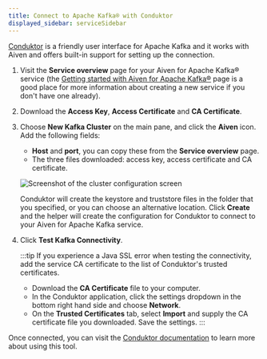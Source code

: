 ```yaml
---
title: Connect to Apache Kafka® with Conduktor
displayed_sidebar: serviceSidebar
---
```


[Conduktor](https://www.conduktor.io/) is a friendly user interface for Apache Kafka and it works with Aiven and offers built-in support for setting up the connection.

1.  Visit the **Service overview** page for your Aiven for Apache Kafka®
    service (the [Getting started with Aiven for Apache Kafka®](/docs/products/kafka/get-started) page is a good place for more information about creating
    a new service if you don't have one already).

1.  Download the **Access Key**, **Access Certificate** and **CA Certificate**.

1.  Choose **New Kafka Cluster** on the main pane, and click the
    **Aiven** icon. Add the following fields:

    -   **Host** and **port**, you can copy these from the **Service overview**
        page.
    -   The three files downloaded: access key, access certificate and
        CA certificate.

    ![Screenshot of the cluster configuration screen](/images/content/products/kafka/conduktor-config.png)

    Conduktor will create the keystore and truststore files in the
    folder that you specified, or you can choose an alternative
    location. Click **Create** and the helper will create the
    configuration for Conduktor to connect to your Aiven for Apache
    Kafka service.

1.  Click **Test Kafka Connectivity**.

    :::tip
    If you experience a Java SSL error when testing the connectivity,
    add the service CA certificate to the list of Conduktor's trusted
    certificates.

    -   Download the **CA Certificate** file to your computer.
    -   In the Conduktor application, click the settings dropdown in the
        bottom right hand side and choose **Network**.
    -   On the **Trusted Certificates** tab, select **Import** and
        supply the CA certificate file you downloaded. Save the
        settings.
    :::

Once connected, you can visit the [Conduktor
documentation](https://docs.conduktor.io/) to learn more about using
this tool.
